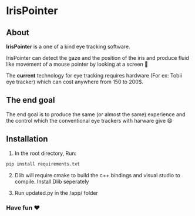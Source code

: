 # IrisPointer



## About

**IrisPointer** is a one of a kind eye tracking software. 

IrisPointer can detect the gaze and the position of the iris and produce fluid like movement of a mouse pointer by looking at a screen :flight_departure:

The **current** technology for eye tracking requires hardware (For ex: Tobii eye tracker) which can cost anywhere from 150  to 200$.



## The end goal

The end goal is to produce the same (or almost the same) experience and the control which the conventional eye trackers with harware give :smile:



## Installation

1) In the root directory, Run:

```python
pip install requirements.txt
```

2) Dlib will require cmake to build the c++ bindings and visual studio to compile. Install Dlib seperately

3) Run updated.py in the /app/ folder



### Have fun :heart:
